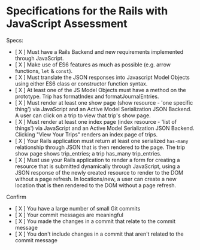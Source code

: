 # Specifications for the Rails with JavaScript Assessment

Specs:
- [ X ] Must have a Rails Backend and new requirements implemented through JavaScript.
- [ X ] Make use of ES6 features as much as possible (e.g. arrow functions, `let` & `const`).
- [ X ] Must translate the JSON responses into Javascript Model Objects using either ES6 class or constructor function syntax.
- [ X ] At least one of the JS Model Objects must have a method on the prototype.
    Trip has formatIndex and formatJournalEntries.
- [ X ] Must render at least one show page (show resource - 'one specific thing') via JavaScript and an Active Model Serialization JSON Backend.
    A user can click on a trip to view that trip's show page.
- [ X ] Must render at least one index page (index resource - 'list of things') via JavaScript and an Active Model Serialization JSON Backend.
    Clicking "View Your Trips" renders an index page of trips.
- [ X ] Your Rails application must return at least one serialized `has-many` relationship through JSON that is then rendered to the page.
    The trip show page shows trip_entries; a trip has_many trip_entries.
- [ X ] Must use your Rails application to render a form for creating a resource that is submitted dynamically through JavaScript, using a JSON response of the newly created resource to render to the DOM without a page refresh.
    In locations/new, a user can create a new location that is then rendered to the DOM without a page refresh.


Confirm
- [ X ] You have a large number of small Git commits
- [ X ] Your commit messages are meaningful
- [ X ] You made the changes in a commit that relate to the commit message
- [ X ] You don't include changes in a commit that aren't related to the commit message